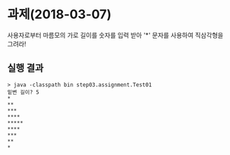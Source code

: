 # 과제(2018-03-07)
사용자로부터 마름모의 가로 길이를 숫자를 입력 받아 '*' 문자를 사용하여 직삼각형을 그려라!

## 실행 결과
```
> java -classpath bin step03.assignment.Test01
밑변 길이? 5
*
**
***
****
*****
****
***
**
*